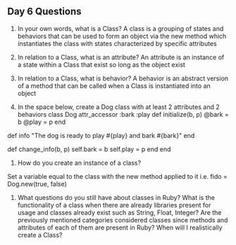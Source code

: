 ## Day 6 Questions

1. In your own words, what is a Class?
A class is a grouping of states and behaviors that can be used to form an object via the new method which instantiates the class with states characterized by specific attributes

1. In relation to a Class, what is an attribute?
An attribute is an instance of a state within a Class that exist so long as the object exist

1. In relation to a Class, what is behavior?
A behavior is an abstract version of a method that can be called when a Class is instantiated into an object

1. In the space below, create a Dog class with at least 2 attributes and 2 behaviors
class Dog
  attr_accessor :bark :play
  def initialize(b, p)
    @bark = b
    @play = p
  end

  def info
    "The dog is ready to play #{play} and bark #{bark}"
  end

  def change_info(b, p)
    self.bark = b
    self.play = p
  end
end

1. How do you create an instance of a class?

Set a variable equal to the class with the new method applied to it
i.e. fido = Dog.new(true, false)

1. What questions do you still have about classes in Ruby?
What is the functionality of a class when there are already libraries present for usage and classes already exist such as String, Float, Integer?
Are the previously mentioned categories considered classes since methods and attributes of each of them are present in Ruby?
When will I realistically create a Class?
